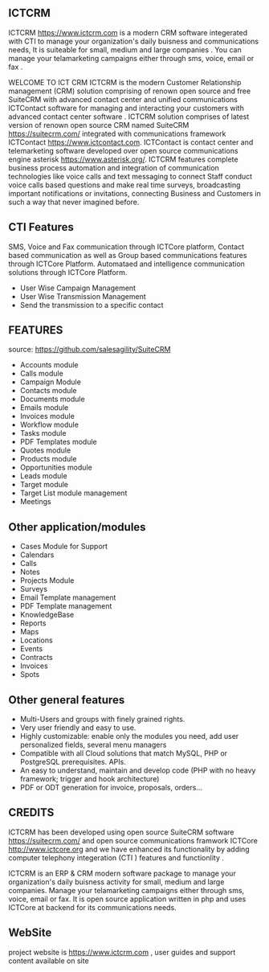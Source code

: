 ## ICTCRM

ICTCRM https://www.ictcrm.com is a modern CRM software integerated with CTI to manage your organization's daily buisness and communications needs, It is suiteable for small, medium and large companies . You can manage your telamarketing campaigns either through sms, voice, email or fax .


WELCOME TO ICT CRM
ICTCRM is the modern Customer Relationship management (CRM) solution comprising of renown open source and free SuiteCRM with advanced contact center and unified communications ICTContact software for managing and interacting  your customers with advanced contact center software  .  ICTCRM solution comprises of latest version of renown open source CRM named SuiteCRM https://suitecrm.com/  integrated with communications framework ICTContact https://www.ictcontact.com. ICTContact is contact center and telemarketing software developed over open source communications engine asterisk https://www.asterisk.org/.       ICTCRM features complete business process automation and integration of communication technologies like voice calls and text messaging to connect Staff conduct voice calls based questions and make real time surveys, broadcasting important notifications or invitations, connecting Business and Customers in such a way that never imagined before.

## CTI Features

SMS, Voice and Fax communication through ICTCore platform, Contact based communication as well as Group based communications features through ICTCore Platform. Automataed and intelligence communication solutions through ICTCore Platform.

* User Wise Campaign Management
* User Wise Transmission Management
* Send the transmission to a specific contact

## FEATURES

source: https://github.com/salesagility/SuiteCRM

* Accounts module
* Calls module
* Campaign Module
* Contacts module
* Documents module
* Emails module
* Invoices module
* Workflow module
* Tasks module
* PDF Templates module
* Quotes module
* Products module
* Opportunities module
* Leads module
* Target module
* Target List module management
* Meetings


## Other application/modules

* Cases Module for Support
* Calendars
* Calls
* Notes
* Projects Module
* Surveys
* Email Template management
* PDF Template management
* KnowledgeBase
* Reports
* Maps
* Locations
* Events
* Contracts
* Invoices
* Spots

## Other general features

- Multi-Users and groups with finely grained rights.
- Very user friendly and easy to use.
- Highly customizable: enable only the modules you need, add user personalized fields, several menu managers
- Compatible with all Cloud solutions that match MySQL, PHP or PostgreSQL prerequisites.
APIs.
- An easy to understand, maintain and develop code (PHP with no heavy framework; trigger and hook architecture)
- PDF or ODT generation for invoice, proposals, orders...

## CREDITS

ICTCRM has been developed using open source SuiteCRM software https://suitecrm.com/ and open source communications framwork ICTCore http://www.ictcore.org and we have enhanced its functionality by adding computer telephony integeration (CTI ) features and functionlity .

ICTCRM is an ERP & CRM modern software package to manage your organization's daily buisness activity  for small, medium and large companies. Manage your telamarketing campaigns either through sms, voice, email or fax. It is open source application written in php and uses ICTCore at backend for its communications needs. 
## WebSite

project website is https://www.ictcrm.com ,  user guides and support content available on site 

